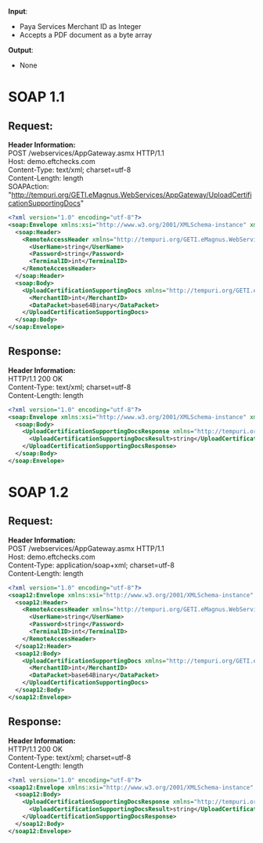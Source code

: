   **Input**:  
  - Paya Services Merchant ID as Integer
  - Accepts a PDF document as a byte array 
  
  **Output**: 
  - None

# SOAP 1.1
## Request:
**Header Information:**  
POST /webservices/AppGateway.asmx HTTP/1.1  
Host: demo.eftchecks.com  
Content-Type: text/xml; charset=utf-8  
Content-Length: length  
SOAPAction: "http://tempuri.org/GETI.eMagnus.WebServices/AppGateway/UploadCertificationSupportingDocs"


```XML
<?xml version="1.0" encoding="utf-8"?>
<soap:Envelope xmlns:xsi="http://www.w3.org/2001/XMLSchema-instance" xmlns:xsd="http://www.w3.org/2001/XMLSchema" xmlns:soap="http://schemas.xmlsoap.org/soap/envelope/">
  <soap:Header>
    <RemoteAccessHeader xmlns="http://tempuri.org/GETI.eMagnus.WebServices/AppGateway">
      <UserName>string</UserName>
      <Password>string</Password>
      <TerminalID>int</TerminalID>
    </RemoteAccessHeader>
  </soap:Header>
  <soap:Body>
    <UploadCertificationSupportingDocs xmlns="http://tempuri.org/GETI.eMagnus.WebServices/AppGateway">
      <MerchantID>int</MerchantID>
      <DataPacket>base64Binary</DataPacket>
    </UploadCertificationSupportingDocs>
  </soap:Body>
</soap:Envelope>
```


## Response:
**Header Information:**  
HTTP/1.1 200 OK  
Content-Type: text/xml; charset=utf-8  
Content-Length: length  

```XML
<?xml version="1.0" encoding="utf-8"?>
<soap:Envelope xmlns:xsi="http://www.w3.org/2001/XMLSchema-instance" xmlns:xsd="http://www.w3.org/2001/XMLSchema" xmlns:soap="http://schemas.xmlsoap.org/soap/envelope/">
  <soap:Body>
    <UploadCertificationSupportingDocsResponse xmlns="http://tempuri.org/GETI.eMagnus.WebServices/AppGateway">
      <UploadCertificationSupportingDocsResult>string</UploadCertificationSupportingDocsResult>
    </UploadCertificationSupportingDocsResponse>
  </soap:Body>
</soap:Envelope>
```

# SOAP 1.2

## Request:
**Header Information:**  
POST /webservices/AppGateway.asmx HTTP/1.1  
Host: demo.eftchecks.com  
Content-Type: application/soap+xml; charset=utf-8  
Content-Length: length  
```XML
<?xml version="1.0" encoding="utf-8"?>
<soap12:Envelope xmlns:xsi="http://www.w3.org/2001/XMLSchema-instance" xmlns:xsd="http://www.w3.org/2001/XMLSchema" xmlns:soap12="http://www.w3.org/2003/05/soap-envelope">
  <soap12:Header>
    <RemoteAccessHeader xmlns="http://tempuri.org/GETI.eMagnus.WebServices/AppGateway">
      <UserName>string</UserName>
      <Password>string</Password>
      <TerminalID>int</TerminalID>
    </RemoteAccessHeader>
  </soap12:Header>
  <soap12:Body>
    <UploadCertificationSupportingDocs xmlns="http://tempuri.org/GETI.eMagnus.WebServices/AppGateway">
      <MerchantID>int</MerchantID>
      <DataPacket>base64Binary</DataPacket>
    </UploadCertificationSupportingDocs>
  </soap12:Body>
</soap12:Envelope>
```

## Response:
**Header Information:**  
HTTP/1.1 200 OK  
Content-Type: text/xml; charset=utf-8  
Content-Length: length  

```XML
<?xml version="1.0" encoding="utf-8"?>
<soap12:Envelope xmlns:xsi="http://www.w3.org/2001/XMLSchema-instance" xmlns:xsd="http://www.w3.org/2001/XMLSchema" xmlns:soap12="http://www.w3.org/2003/05/soap-envelope">
  <soap12:Body>
    <UploadCertificationSupportingDocsResponse xmlns="http://tempuri.org/GETI.eMagnus.WebServices/AppGateway">
      <UploadCertificationSupportingDocsResult>string</UploadCertificationSupportingDocsResult>
    </UploadCertificationSupportingDocsResponse>
  </soap12:Body>
</soap12:Envelope>
```

